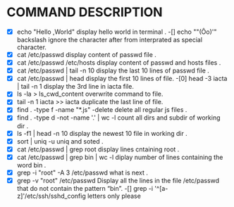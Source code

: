 # COMMAND DESCRIPTION

-[x] echo "Hello ,World"
display hello world in terminal .
-[] echo "\"(Ôo)'"
backslash ignore the character after from interprated as special character.
-[x] cat /etc/passwd
display content of passwd file .
-[x] cat /etc/passwd /etc/hosts
display content of passwd and hosts files .
-[x] cat /etc/passwd | tail -n 10
display the last 10 lines of passwd file .
-[x] cat /etc/passwd | head
display the first 10 lines of file.
-[0] head -3 iacta | tail -n 1
display the 3rd line in iacta file.
-[x] ls -la > ls_cwd_content
overwrite command to file.
-[x] tail -n 1 iacta >> iacta
duplicate the last line of file.
-[x] find . -type f -name "*.js" -delete
delete all regular js files .
-[x] find . -type d -not -name '.' | wc -l
count all dirs and subdir of working dir .
-[x] ls -f1 | head -n 10
display the newest 10 file in working dir .
-[x] sort | uniq -u
uniq and soted .
-[X] cat /etc/passwd | grep root
display lines cntaining root .
-[x] cat /etc/passwd | grep bin | wc -l
diplay number of lines containing the word bin .
-[x] grep -i "root" -A 3 /etc/passwd
what is next .
-[x] grep -v "root" /etc/passwd
Display all the lines in the file /etc/passwd that do not contain the pattern “bin”.
-[] grep -i '^[a-z]'/etc/ssh/sshd_config
letters only please

